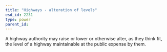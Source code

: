 ```yaml
---
title: "Highways - alteration of levels"
esd_id: 2231
type: power
parent_id:  
---
```


A highway authority may raise or lower or otherwise alter, as they think fit, the level of a highway maintainable at the public expense by them.

